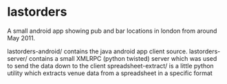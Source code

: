 lastorders
==========

A small android app showing pub and bar locations in london from around May 2011.

lastorders-android/ contains the java android app client source.
lastorders-server/ contains a small XMLRPC (python twisted) server which was used to send the data down to the client
spreadsheet-extract/ is a little python utility which extracts venue data from a spreadsheet in a specific format
